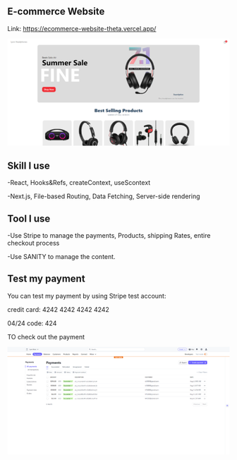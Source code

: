 ## E-commerce Website

Link: https://ecommerce-website-theta.vercel.app/

![screenshot](https://github.com/LyonWang25/ecommerce_website/blob/main/Desktop.png)

## Skill I use

-React, Hooks&Refs, createContext, useScontext

-Next.js, File-based Routing, Data Fetching, Server-side rendering

## Tool I use

-Use Stripe to manage the payments, Products, shipping Rates, entire checkout process


-Use SANITY to manage the content.

## Test my payment 

You can test my payment by using Stripe test account:

credit card: 4242 4242 4242 4242

04/24 code: 424

TO check out the payment 

![screenshot](https://github.com/LyonWang25/ecommerce_website/blob/main/check%20out.png)
